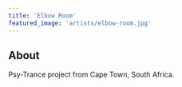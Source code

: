 ```yaml
---
title: 'Elbow Room'
featured_image: 'artists/elbow-room.jpg'
---
```


## About

Psy-Trance project from Cape Town, South Africa.
